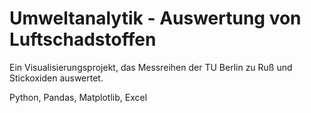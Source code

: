 # Umweltanalytik - Auswertung von Luftschadstoffen
Ein Visualisierungsprojekt, das Messreihen der TU Berlin zu Ruß und Stickoxiden auswertet.

Python, Pandas, Matplotlib, Excel
